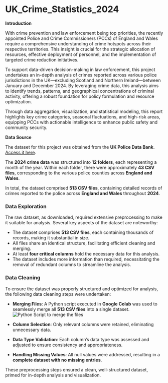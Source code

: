 # UK_Crime_Statistics_2024

**Introduction**  

With crime prevention and law enforcement being top priorities, the recently appointed Police and Crime Commissioners (PCCs) of England and Wales require a comprehensive understanding of crime hotspots across their respective territories. This insight is crucial for the strategic allocation of resources, effective deployment of personnel, and the implementation of targeted crime reduction initiatives.  

To support data-driven decision-making in law enforcement, this project undertakes an in-depth analysis of crimes reported across various police jurisdictions in the UK—excluding Scotland and Northern Ireland—between January and December 2024. By leveraging crime data, this analysis aims to identify trends, patterns, and geographical concentrations of criminal activity, offering a robust foundation for policy formulation and resource optimization.  

Through data aggregation, visualization, and statistical modeling, this report highlights key crime categories, seasonal fluctuations, and high-risk areas, equipping PCCs with actionable intelligence to enhance public safety and community security.

**Data Source**

The dataset for this project was obtained from the **UK Police Data Bank**. [Access it here](https://data.police.uk/data/).  

The **2024 crime data** was structured into **12 folders**, each representing a month of the year. Within each folder, there were approximately **43 CSV files**, corresponding to the various police counties across **England and Wales**.  

In total, the dataset comprised **513 CSV files**, containing detailed records of crimes reported to the police across **England and Wales** throughout **2024**.

### **Data Exploration**  

The raw dataset, as downloaded, required extensive preprocessing to make it suitable for analysis. Several key aspects of the dataset are noteworthy:  

- The dataset comprises **513 CSV files**, each containing thousands of records, making it substantial in size.  
- All files share an identical structure, facilitating efficient cleaning and merging.  
- At least **four critical columns** hold the necessary data for this analysis.  
- The dataset includes more information than required, necessitating the removal of redundant columns to streamline the analysis.  

### **Data Cleaning**  

To ensure the dataset was properly structured and optimized for analysis, the following data cleaning steps were undertaken:  

- **Merging Files**: A Python script executed in **Google Colab** was used to seamlessly merge all **513 CSV files** into a single dataset.
![Python Script to merge the files](https://github.com/user-attachments/assets/bc0693ae-5f41-4b9e-9143-4f6b28d2dbfb)

- **Column Selection**: Only relevant columns were retained, eliminating unnecessary data.  
- **Data Type Validation**: Each column’s data type was assessed and adjusted to ensure consistency and appropriateness.  
- **Handling Missing Values**: All null values were addressed, resulting in a **complete dataset with no missing entries**.  

These preprocessing steps ensured a clean, well-structured dataset, primed for in-depth analysis and visualization.
